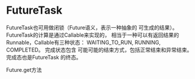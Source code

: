 # FutureTask
FutureTask也可用做闭锁（Future语义，表示一种抽象的
可生成的结果）。FutureTask的计算是通过Callable来实现的，
相当于一种可以有返回结果的Runnable，Callable有三种状态：
WAITING_TO_RUN, RUNNING, COMPLETED。 完成状态包含
可能可能的结束方式，包括正常结束和异常结束。完成态也是FutureTask
的终态。

Future.get方法
